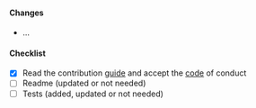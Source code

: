 #### Changes

- ...

#### Checklist

<!-- please check all items and add your own -->

- [x] Read the contribution [guide](https://github.com/game-ci/cli/blob/main/CONTRIBUTING.md) and accept the [code](https://github.com/game-ci/cli/blob/main/CODE_OF_CONDUCT.md) of conduct
- [ ] Readme (updated or not needed)
- [ ] Tests (added, updated or not needed)
